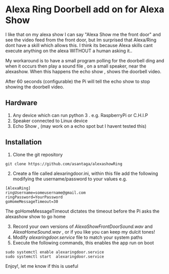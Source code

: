 # Alexa Ring Doorbell add on for Alexa Show

I like that on my alexa show I can say "Alexa Show me the front door" and see the video feed from the front door, but Im surprised that Alexa/Ring dont have a skill which allows this. I think its because Alexa skills cant execute anything on the alexa WITHOUT a human asking it.. 

My workaround is to have a small program polling for the doorbell ding and when it occurs then play a sound file , on a small speaker, near the alexashow. When this happens the echo show , shows the doorbell video. 

After 60 seconds (configurable) the Pi will tell the echo show to stop showing the doorbell video.


## Hardware

1. Any device which can run python 3 . e.g. RaspberryPi or C.H.I.P
2. Speaker connected to Linux device
3. Echo Show , (may work on a echo spot but I havent tested this)

## Installation

1. Clone the git repository
```
git clone https://github.com/asantaga/alexashowRing
```
2. Create a file called alexaringdoor.ini, within this file add the following modifying the username/password to your values
e.g.

```
[AlexaRing]
ringUsername=someusername@gmail.com
ringPassword=YourPassword
goHomeMessageTimeout=30
```
The goHomeMessageTimeout dictates the timeout before the Pi asks the alexashow show to go home

3. Record your own versions of *AlexaShowFrontDoorSound.wav* and *AlexaHomeSound.wav* , or if you like you can keep my dulcit tones!
4. Modify *alexaringdoor.service* file to match your system paths
5. Execute the following commands, this enables the app run on boot
```
sudo systemctl enable alexaringdoor.service
sudo systemctl start  alexaringdoor.service
```

Enjoy!, let me know if this is useful
